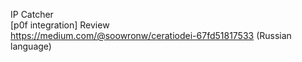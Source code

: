IP Catcher <br /> [p0f integration]
Review <br />
https://medium.com/@soowronw/ceratiodei-67fd51817533 (Russian language)


